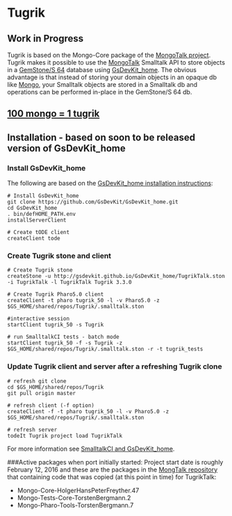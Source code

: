 # Tugrik

## Work in Progress

Tugrik is based on the Mongo-Core package of the [MongoTalk project][1]. Tugrik makes it possible to use the [MongoTalk][1] Smalltalk API to store objects in a [GemStone/S 64][3] database using [GsDevKit_home][2]. 
The obvious advantage is that instead of storing your domain objects in an opaque db like [Mongo][4], your Smalltalk objects are stored in a Smalltalk db and operations can be performed in-place in the GemStone/S 64 db.

## [100 mongo = 1 tugrik][5]

## Installation - based on soon to be released version of GsDevKit_home

### Install GsDevKit_home

The following are based on the [GsDevKit_home installation instructions][6]:

```
# Install GsDevKit_home
git clone https://github.com/GsDevKit/GsDevKit_home.git
cd GsDevKit_home
. bin/defHOME_PATH.env
installServerClient

# Create tODE client
createClient tode
```

### Create Tugrik stone and client

```
# Create Tugrik stone
createStone -u http://gsdevkit.github.io/GsDevKit_home/TugrikTalk.ston -i TugrikTalk -l TugrikTalk Tugrik 3.3.0

# Create Tugrik Pharo5.0 client
createClient -t pharo tugrik_50 -l -v Pharo5.0 -z $GS_HOME/shared/repos/Tugrik/.smalltalk.ston

#interactive session
startClient tugrik_50 -s Tugrik

# run SmalltalkCI tests - batch mode
startClient tugrik_50 -f -s Tugrik -z $GS_HOME/shared/repos/Tugrik/.smalltalk.ston -r -t tugrik_tests
```

### Update Tugrik client and server after a refreshing Tugrik clone

```
# refresh git clone
cd $GS_HOME/shared/repos/Tugrik
git pull origin master

# refresh client (-f option)
createClient -f -t pharo tugrik_50 -l -v Pharo5.0 -z $GS_HOME/shared/repos/Tugrik/.smalltalk.ston

# refresh server
todeIt Tugrik project load TugrikTalk
```

For more information see [SmalltalkCI and GsDevKit_home][7].


###Active packages when port initially started:
Project start date is roughly February 12, 2016 and these are the packages in the [MongTalk repository][1] that containing code that was copied (at this point in time) for TugrikTalk:

- Mongo-Core-HolgerHansPeterFreyther.47
- Mongo-Tests-Core-TorstenBergmann.2
- Mongo-Pharo-Tools-TorstenBergmann.7
 

[1]: http://smalltalkhub.com/#!/~MongoTalkTeam/mongotalk
[2]: https://github.com/GsDevKit/GsDevKit_home
[3]: https://gemtalksystems.com/products/gs64/
[4]: https://www.mongodb.org
[5]: http://www.ccoins.ru/asia/mongolia_en.html
[6]: https://github.com/GsDevKit/GsDevKit_home#installation
[7]: https://github.com/hpi-swa/smalltalkCI/blob/master/gemstone/README.md#smalltalkci-and-gsdevkit_home
[8]: https://github.com/hpi-swa/smalltalkCI
